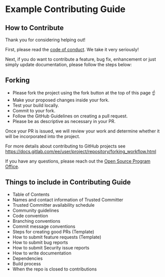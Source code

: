 # Example Contributing Guide


## How to Contribute

Thank you for considering helping out!

First, please read the [code of conduct](CODE_OF_CONDUCT.md). We take it very seriously!

Next, if you do want to contribute a feature, bug fix, enhancement or just simply update documentation, please follow the steps below: 


## Forking

* Please fork the project using the fork button at the top of this page ☝️
* Make your proposed changes inside your fork.
* Test your build locally.
* Commit to your fork.
* Follow the GitHub Guidelines on creating a pull request.
* Please be as descriptive as necessary in your PR.

Once your PR is issued, we will review your work and determine whether it will be incorporated into the project.  

For more details about contributing to GitHub projects see
https://docs.gitlab.com/ee/user/project/repository/forking_workflow.html

If you have any questions, please reach out the [Open Source Program Office](ospoteam@fanniemae.com).


## Things to include in Contributing Guide

- Table of Contents  
- Names and contact information of Trusted Committer 
- Trusted Committer availability schedule  
- Community guidelines  
- Code convention 
- Branching conventions 
- Commit message conventions 
- Steps for creating good PRs (Template) 
- How to submit feature requests (Template) 
- How to submit bug reports 
- How to submit Security issue reports 
- How to write documentation  
- Dependencies  
- Build process  
- When the repo is closed to contributions  

